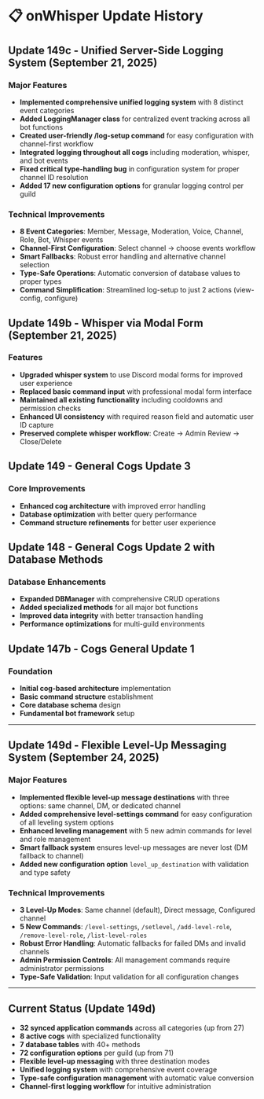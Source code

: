 # 📋 onWhisper Update History

## Update 149c - Unified Server-Side Logging System (September 21, 2025)

### Major Features
- **Implemented comprehensive unified logging system** with 8 distinct event categories
- **Added LoggingManager class** for centralized event tracking across all bot functions
- **Created user-friendly /log-setup command** for easy configuration with channel-first workflow
- **Integrated logging throughout all cogs** including moderation, whisper, and bot events
- **Fixed critical type-handling bug** in configuration system for proper channel ID resolution
- **Added 17 new configuration options** for granular logging control per guild

### Technical Improvements
- **8 Event Categories**: Member, Message, Moderation, Voice, Channel, Role, Bot, Whisper events
- **Channel-First Configuration**: Select channel → choose events workflow
- **Smart Fallbacks**: Robust error handling and alternative channel selection
- **Type-Safe Operations**: Automatic conversion of database values to proper types
- **Command Simplification**: Streamlined log-setup to just 2 actions (view-config, configure)

## Update 149b - Whisper via Modal Form (September 21, 2025)

### Features
- **Upgraded whisper system** to use Discord modal forms for improved user experience
- **Replaced basic command input** with professional modal form interface
- **Maintained all existing functionality** including cooldowns and permission checks
- **Enhanced UI consistency** with required reason field and automatic user ID capture
- **Preserved complete whisper workflow**: Create → Admin Review → Close/Delete

## Update 149 - General Cogs Update 3

### Core Improvements
- **Enhanced cog architecture** with improved error handling
- **Database optimization** with better query performance
- **Command structure refinements** for better user experience

## Update 148 - General Cogs Update 2 with Database Methods

### Database Enhancements
- **Expanded DBManager** with comprehensive CRUD operations
- **Added specialized methods** for all major bot functions
- **Improved data integrity** with better transaction handling
- **Performance optimizations** for multi-guild environments

## Update 147b - Cogs General Update 1

### Foundation
- **Initial cog-based architecture** implementation
- **Basic command structure** establishment  
- **Core database schema** design
- **Fundamental bot framework** setup

---

## Update 149d - Flexible Level-Up Messaging System (September 24, 2025)

### Major Features
- **Implemented flexible level-up message destinations** with three options: same channel, DM, or dedicated channel
- **Added comprehensive level-settings command** for easy configuration of all leveling system options
- **Enhanced leveling management** with 5 new admin commands for level and role management
- **Smart fallback system** ensures level-up messages are never lost (DM fallback to channel)
- **Added new configuration option** `level_up_destination` with validation and type safety

### Technical Improvements
- **3 Level-Up Modes**: Same channel (default), Direct message, Configured channel
- **5 New Commands**: `/level-settings`, `/setlevel`, `/add-level-role`, `/remove-level-role`, `/list-level-roles`
- **Robust Error Handling**: Automatic fallbacks for failed DMs and invalid channels
- **Admin Permission Controls**: All management commands require administrator permissions
- **Type-Safe Validation**: Input validation for all configuration changes

---

## Current Status (Update 149d)

- **32 synced application commands** across all categories (up from 27)
- **8 active cogs** with specialized functionality
- **7 database tables** with 40+ methods
- **72 configuration options** per guild (up from 71)
- **Flexible level-up messaging** with three destination modes
- **Unified logging system** with comprehensive event coverage
- **Type-safe configuration management** with automatic value conversion
- **Channel-first logging workflow** for intuitive administration
